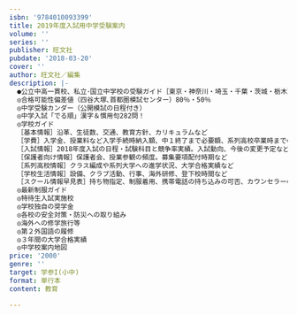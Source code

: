 ```yaml
---
isbn: '9784010093399'
title: 2019年度入試用中学受験案内
volume: ''
series: ''
publisher: 旺文社
pubdate: '2018-03-20'
cover: ''
author: 旺文社／編集
description: |-
  ●公立中高一貫校、私立･国立中学校の受験ガイド［東京・神奈川・埼玉・千葉・茨城・栃木］
  ◎合格可能性偏差値（四谷大塚､首都圏模試センター）80％・50％
  ◎中学受験カンダー（公開模試の日程付き）
  ◎中学入試「でる順」漢字＆慣用句282問！
  ◎学校ガイド
  ［基本情報］沿革、生徒数、交通、教育方針、カリキュラムなど
  ［学費］入学金、授業料など入学手続時納入額、中１終了まで必要額、系列高校卒業時までの総費用、制服代、カバンなどの費用
  ［入試情報］2018年度入試の日程・試験科目と競争率実績。入試動向、今後の変更予定など
  ［保護者向け情報］保護者会、授業参観の頻度。募集要項配付時期など
  ［系列高校情報］クラス編成や系列大学への進学状況、大学合格実績など
  ［学校生活情報］設備、クラブ活動、行事、海外研修、登下校時間など
  ［スクール情報早見表］持ち物指定、制服着用、携帯電話の持ち込みの可否、カウンセラーの在駐、土曜授業の有無など
  ◎最新制服ガイド
  ◎特待生入試実施校
  ◎学校独自の奨学金
  ◎各校の安全対策・防災への取り組み
  ◎海外への修学旅行等
  ◎第２外国語の履修
  ◎３年間の大学合格実績
  ◎中学校案内地図
price: '2000'
genre: ''
target: 学参I(小中)
format: 単行本
content: 教育

---
```

